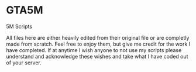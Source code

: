 # GTA5M
5M Scripts

All files here are either heavily edited from their original file or are completly made from scratch. Feel free to enjoy them, but give me credit for the work I have completed.
If at anytime I wish anyone to not use my scripts please understand and acknowledge these wishes and take what I have coded out of your server.

